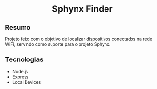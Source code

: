 # <p align="center"> Sphynx Finder </p>

## Resumo
Projeto feito com o objetivo de localizar dispositivos conectados na rede WiFi, servindo como suporte para o projeto Sphynx.

## Tecnologias
- Node.js
- Express
- Local Devices
